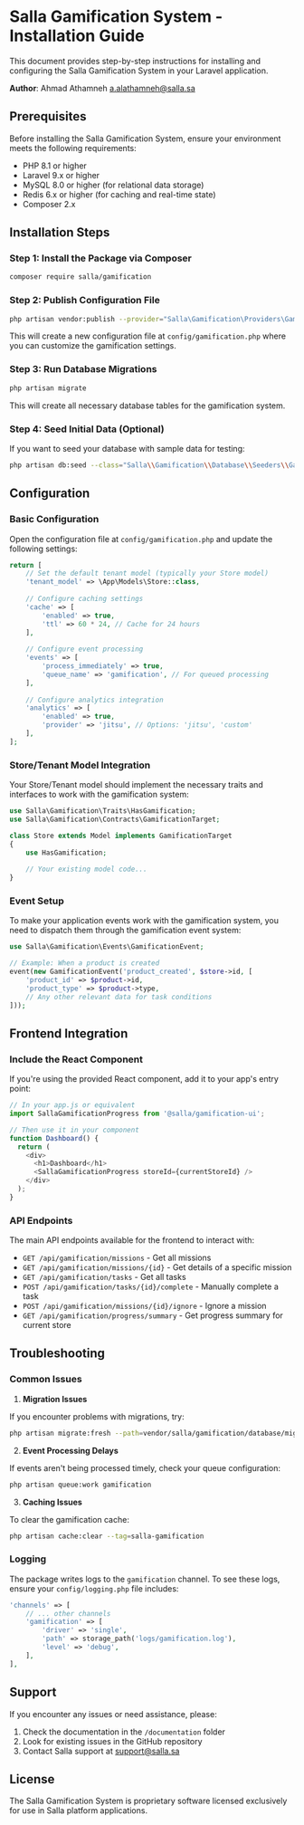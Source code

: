 # Salla Gamification System - Installation Guide

This document provides step-by-step instructions for installing and configuring the Salla Gamification System in your Laravel application.

**Author**: Ahmad Athamneh <a.alathamneh@salla.sa>

## Prerequisites

Before installing the Salla Gamification System, ensure your environment meets the following requirements:

- PHP 8.1 or higher
- Laravel 9.x or higher
- MySQL 8.0 or higher (for relational data storage)
- Redis 6.x or higher (for caching and real-time state)
- Composer 2.x

## Installation Steps

### Step 1: Install the Package via Composer

```bash
composer require salla/gamification
```

### Step 2: Publish Configuration File

```bash
php artisan vendor:publish --provider="Salla\Gamification\Providers\GamificationServiceProvider" --tag="config"
```

This will create a new configuration file at `config/gamification.php` where you can customize the gamification settings.

### Step 3: Run Database Migrations

```bash
php artisan migrate
```

This will create all necessary database tables for the gamification system.

### Step 4: Seed Initial Data (Optional)

If you want to seed your database with sample data for testing:

```bash
php artisan db:seed --class="Salla\\Gamification\\Database\\Seeders\\GamificationSeeder"
```

## Configuration

### Basic Configuration

Open the configuration file at `config/gamification.php` and update the following settings:

```php
return [
    // Set the default tenant model (typically your Store model)
    'tenant_model' => \App\Models\Store::class,
    
    // Configure caching settings
    'cache' => [
        'enabled' => true,
        'ttl' => 60 * 24, // Cache for 24 hours
    ],
    
    // Configure event processing
    'events' => [
        'process_immediately' => true,
        'queue_name' => 'gamification', // For queued processing
    ],
    
    // Configure analytics integration
    'analytics' => [
        'enabled' => true,
        'provider' => 'jitsu', // Options: 'jitsu', 'custom'
    ],
];
```

### Store/Tenant Model Integration

Your Store/Tenant model should implement the necessary traits and interfaces to work with the gamification system:

```php
use Salla\Gamification\Traits\HasGamification;
use Salla\Gamification\Contracts\GamificationTarget;

class Store extends Model implements GamificationTarget
{
    use HasGamification;
    
    // Your existing model code...
}
```

### Event Setup

To make your application events work with the gamification system, you need to dispatch them through the gamification event system:

```php
use Salla\Gamification\Events\GamificationEvent;

// Example: When a product is created
event(new GamificationEvent('product_created', $store->id, [
    'product_id' => $product->id,
    'product_type' => $product->type,
    // Any other relevant data for task conditions
]));
```

## Frontend Integration

### Include the React Component

If you're using the provided React component, add it to your app's entry point:

```javascript
// In your app.js or equivalent
import SallaGamificationProgress from '@salla/gamification-ui';

// Then use it in your component
function Dashboard() {
  return (
    <div>
      <h1>Dashboard</h1>
      <SallaGamificationProgress storeId={currentStoreId} />
    </div>
  );
}
```

### API Endpoints

The main API endpoints available for the frontend to interact with:

- `GET /api/gamification/missions` - Get all missions
- `GET /api/gamification/missions/{id}` - Get details of a specific mission
- `GET /api/gamification/tasks` - Get all tasks
- `POST /api/gamification/tasks/{id}/complete` - Manually complete a task
- `POST /api/gamification/missions/{id}/ignore` - Ignore a mission
- `GET /api/gamification/progress/summary` - Get progress summary for current store

## Troubleshooting

### Common Issues

1. **Migration Issues**

If you encounter problems with migrations, try:

```bash
php artisan migrate:fresh --path=vendor/salla/gamification/database/migrations
```

2. **Event Processing Delays**

If events aren't being processed timely, check your queue configuration:

```bash
php artisan queue:work gamification
```

3. **Caching Issues**

To clear the gamification cache:

```bash
php artisan cache:clear --tag=salla-gamification
```

### Logging

The package writes logs to the `gamification` channel. To see these logs, ensure your `config/logging.php` file includes:

```php
'channels' => [
    // ... other channels
    'gamification' => [
        'driver' => 'single',
        'path' => storage_path('logs/gamification.log'),
        'level' => 'debug',
    ],
],
```

## Support

If you encounter any issues or need assistance, please:

1. Check the documentation in the `/documentation` folder
2. Look for existing issues in the GitHub repository
3. Contact Salla support at support@salla.sa

## License

The Salla Gamification System is proprietary software licensed exclusively for use in Salla platform applications.
